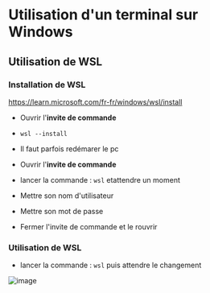 # Utilisation d'un terminal sur Windows

## Utilisation de WSL

### Installation de WSL

https://learn.microsoft.com/fr-fr/windows/wsl/install

- Ouvrir l'**invite de commande**
- ```wsl --install```

- Il faut parfois redémarer le pc
- Ouvrir l'**invite de commande**
- lancer la commande : ```wsl``` etattendre un moment
- Mettre son nom d'utilisateur
- Mettre son mot de passe
- Fermer l'invite de commande et le rouvrir

### Utilisation de WSL
- lancer la commande : ```wsl``` puis attendre le changement
  
![image](https://github.com/WendyAlverde/tips-WendyAlverde/assets/148342924/48e8d94e-d0ab-4354-ba86-2f59c2376a09)
